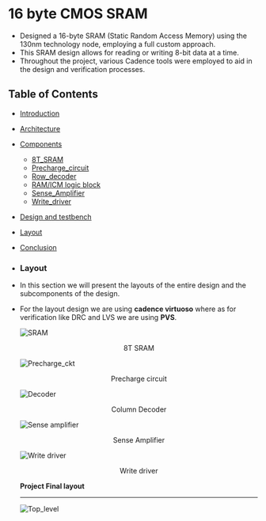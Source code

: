 # 16 byte CMOS SRAM

- Designed a 16-byte SRAM (Static Random Access Memory) using the 130nm technology node, employing a full custom approach.
- This SRAM design allows for reading or writing 8-bit data at a time.
- Throughout the project, various Cadence tools were employed to aid in the design and verification processes.

## Table of Contents

- [Introduction](#Introduction)
- [Architecture](#Architecture)
- [Components](#Components)
    - [8T_SRAM](#8T_SRAM)
    - [Precharge_circuit](#Precharge_circuit)
    - [Row_decoder](#Row_decoder)
    - [RAM/ICM logic block](#RAM/ICM_logic_block)
    - [Sense_Amplifier](#Sense_Amplifier)
    - [Write_driver](#Write_driver)
 
- [Design and testbench](#Design_and_testbench)
- [Layout](#Layout)
- [Conclusion](#Conclusion)

-  ### Layout  

  - In this section we will present the layouts of the entire design and the subcomponents of the design.
  - For the layout design we are using **cadence virtuoso** where as for verification like DRC and LVS we are using  **PVS**.

    ![SRAM](https://github.com/user-attachments/assets/0e30bd6b-d171-4b3d-9422-2f3bd35296e7)
    <p align="center">8T SRAM</p>

    ![Precharge_ckt](https://github.com/user-attachments/assets/9bb384d5-d662-4a19-8a6a-6229d8f07390)
    <p align="center">Precharge circuit</p>   
    
    ![Decoder](https://github.com/user-attachments/assets/d7213918-6ff7-490b-a815-385dd59c466f)
    <p align="center">Column Decoder</p>   
    
    ![Sense amplifier](https://github.com/user-attachments/assets/bf522ec0-207f-4b5d-8e39-4b99426f9898)
    <p align="center">Sense Amplifier</p>
    
    ![Write driver](https://github.com/user-attachments/assets/c19a8d4e-76f0-49a1-9217-46b4cade56db)
    <p align="center">Write driver</p>  
    
   
    **Project Final layout**
    _________________________
    
    ![Top_level](https://github.com/user-attachments/assets/aa56b891-cc2a-49a9-adf5-3fb450273ca5)


